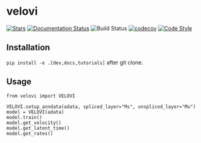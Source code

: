 # velovi

[![Stars](https://img.shields.io/github/stars/YosefLab/velovi?logo=GitHub&color=yellow)](https://github.com/YosefLab/scvi-tools/stargazers)
[![Documentation Status](https://readthedocs.org/projects/velovi/badge/?version=latest)](https://velovi.readthedocs.io/en/stable/?badge=stable)
![Build Status](https://github.com/YosefLab/velovi/workflows/velovi/badge.svg)
[![codecov](https://codecov.io/gh/YosefLab/velovi/branch/main/graph/badge.svg?token=BGI9Z8R11R)](https://codecov.io/gh/YosefLab/velovi)
[![Code Style](https://img.shields.io/badge/code%20style-black-000000.svg)](https://github.com/python/black)

## Installation

`pip install -e .[dev,docs,tutorials]` after git clone.

## Usage

```
from velovi import VELOVI

VELOVI.setup_anndata(adata, spliced_layer="Ms", unspliced_layer="Mu")
model = VELOVI(adata)
model.train()
model.get_velocity()
model.get_latent_time()
model.get_rates()
```
